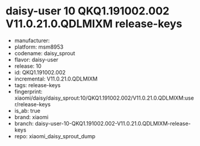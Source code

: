 # daisy-user 10 QKQ1.191002.002 V11.0.21.0.QDLMIXM release-keys
- manufacturer: 
- platform: msm8953
- codename: daisy_sprout
- flavor: daisy-user
- release: 10
- id: QKQ1.191002.002
- incremental: V11.0.21.0.QDLMIXM
- tags: release-keys
- fingerprint: xiaomi/daisy/daisy_sprout:10/QKQ1.191002.002/V11.0.21.0.QDLMIXM:user/release-keys
- is_ab: true
- brand: xiaomi
- branch: daisy-user-10-QKQ1.191002.002-V11.0.21.0.QDLMIXM-release-keys
- repo: xiaomi_daisy_sprout_dump
